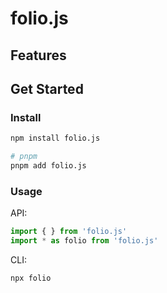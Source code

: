 # folio.js

## Features

## Get Started

### Install

```sh
npm install folio.js

# pnpm
pnpm add folio.js

```

### Usage

API:

```js
import { } from 'folio.js'
import * as folio from 'folio.js'


```

CLI:

```sh
npx folio

```

